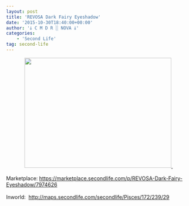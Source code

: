 ```yaml
---
layout: post
title: 'REVOSA Dark Fairy Eyeshadow'
date: '2015-10-30T18:40:00+00:00'
author: '𐕣 C M D R ░ NOVA 𐕣'
categories:
    - 'Second Life'
tag: second-life
---
```


<div style="clear: both; text-align: center;">
<a href="http://cmdr-nova.online/wp-content/uploads/2015/10/darkfairyad.png" style="margin-left: 1em; margin-right: 1em;"><img border="0" height="300" src="http://cmdr-nova.online/wp-content/uploads/2015/10/darkfairyad-300x225.png" width="400" />&nbsp;</a></div>
<div style="clear: both; text-align: left;">
<br /></div>
<div style="clear: both; text-align: left;">
Marketplace: <a href="https://marketplace.secondlife.com/p/REVOSA-Dark-Fairy-Eyeshadow/7974626">https://marketplace.secondlife.com/p/REVOSA-Dark-Fairy-Eyeshadow/7974626</a></div>
<div style="clear: both; text-align: left;">
<br /></div>
<div style="clear: both; text-align: left;">
Inworld:&nbsp; <a href="http://maps.secondlife.com/secondlife/Pisces/172/239/29">http://maps.secondlife.com/secondlife/Pisces/172/239/29</a></div>
<br />